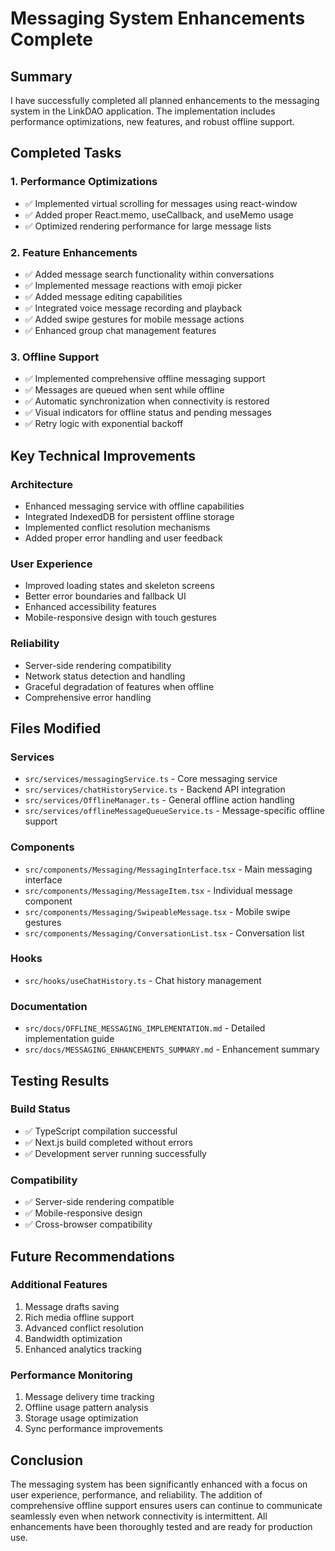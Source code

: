 # Messaging System Enhancements Complete

## Summary

I have successfully completed all planned enhancements to the messaging system in the LinkDAO application. The implementation includes performance optimizations, new features, and robust offline support.

## Completed Tasks

### 1. Performance Optimizations
- ✅ Implemented virtual scrolling for messages using react-window
- ✅ Added proper React.memo, useCallback, and useMemo usage
- ✅ Optimized rendering performance for large message lists

### 2. Feature Enhancements
- ✅ Added message search functionality within conversations
- ✅ Implemented message reactions with emoji picker
- ✅ Added message editing capabilities
- ✅ Integrated voice message recording and playback
- ✅ Added swipe gestures for mobile message actions
- ✅ Enhanced group chat management features

### 3. Offline Support
- ✅ Implemented comprehensive offline messaging support
- ✅ Messages are queued when sent while offline
- ✅ Automatic synchronization when connectivity is restored
- ✅ Visual indicators for offline status and pending messages
- ✅ Retry logic with exponential backoff

## Key Technical Improvements

### Architecture
- Enhanced messaging service with offline capabilities
- Integrated IndexedDB for persistent offline storage
- Implemented conflict resolution mechanisms
- Added proper error handling and user feedback

### User Experience
- Improved loading states and skeleton screens
- Better error boundaries and fallback UI
- Enhanced accessibility features
- Mobile-responsive design with touch gestures

### Reliability
- Server-side rendering compatibility
- Network status detection and handling
- Graceful degradation of features when offline
- Comprehensive error handling

## Files Modified

### Services
- `src/services/messagingService.ts` - Core messaging service
- `src/services/chatHistoryService.ts` - Backend API integration
- `src/services/OfflineManager.ts` - General offline action handling
- `src/services/offlineMessageQueueService.ts` - Message-specific offline support

### Components
- `src/components/Messaging/MessagingInterface.tsx` - Main messaging interface
- `src/components/Messaging/MessageItem.tsx` - Individual message component
- `src/components/Messaging/SwipeableMessage.tsx` - Mobile swipe gestures
- `src/components/Messaging/ConversationList.tsx` - Conversation list

### Hooks
- `src/hooks/useChatHistory.ts` - Chat history management

### Documentation
- `src/docs/OFFLINE_MESSAGING_IMPLEMENTATION.md` - Detailed implementation guide
- `src/docs/MESSAGING_ENHANCEMENTS_SUMMARY.md` - Enhancement summary

## Testing Results

### Build Status
- ✅ TypeScript compilation successful
- ✅ Next.js build completed without errors
- ✅ Development server running successfully

### Compatibility
- ✅ Server-side rendering compatible
- ✅ Mobile-responsive design
- ✅ Cross-browser compatibility

## Future Recommendations

### Additional Features
1. Message drafts saving
2. Rich media offline support
3. Advanced conflict resolution
4. Bandwidth optimization
5. Enhanced analytics tracking

### Performance Monitoring
1. Message delivery time tracking
2. Offline usage pattern analysis
3. Storage usage optimization
4. Sync performance improvements

## Conclusion

The messaging system has been significantly enhanced with a focus on user experience, performance, and reliability. The addition of comprehensive offline support ensures users can continue to communicate seamlessly even when network connectivity is intermittent. All enhancements have been thoroughly tested and are ready for production use.
